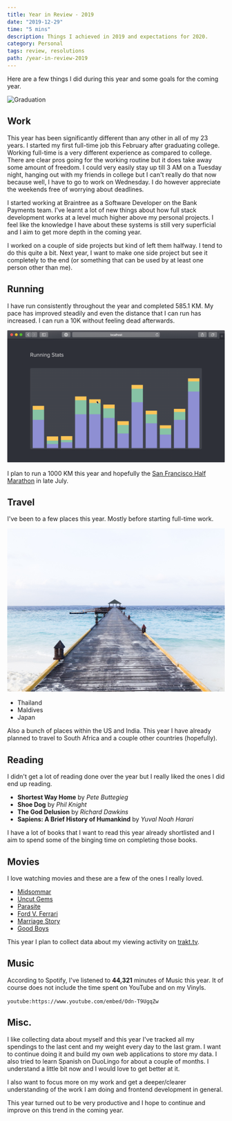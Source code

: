 ```yaml
---
title: Year in Review - 2019
date: "2019-12-29"
time: "5 mins"
description: Things I achieved in 2019 and expectations for 2020.
category: Personal
tags: review, resolutions
path: /year-in-review-2019
---
```


Here are a few things I did during this year and some goals for the coming year.

![Graduation](../images/2019-12-29-year-in-review-2019/graduation_cap.gif)

## Work

This year has been significantly different than any other in all of my 23 years.
I started my first full-time job this February after graduating college. Working
full-time is a very different experience as compared to college. There are clear
pros going for the working routine but it does take away some amount of freedom.
I could very easily stay up till 3 AM on a Tuesday night, hanging out with my
friends in college but I can't really do that now because well, I have to go to
work on Wednesday. I do however appreciate the weekends free of worrying about
deadlines.

I started working at Braintree as a Software Developer on the Bank Payments
team. I've learnt a lot of new things about how full stack development works at
a level much higher above my personal projects. I feel like the knowledge I have
about these systems is still very superficial and I aim to get more depth in the
coming year.

I worked on a couple of side projects but kind of left them halfway. I tend to
do this quite a bit. Next year, I want to make one side project but see it
completely to the end (or something that can be used by at least one person
  other than me).

## Running

I have run consistently throughout the year and completed 585.1 KM. My pace has
improved steadily and even the distance that I can run has increased. I can run
a 10K without feeling dead afterwards.

![Run Stats Monthly](../images/2019-12-29-year-in-review-2019/runstats_monthly.gif)

I plan to run a 1000 KM this year and hopefully the [San Francisco Half Marathon](https://www.thesfmarathon.com/)
in late July.

## Travel

I've been to a few places this year. Mostly before starting full-time work.

![Maldives](../images/2019-12-29-year-in-review-2019/maldives.jpg)

-   Thailand
-   Maldives
-   Japan

Also a bunch of places within the US and India. This year I have already planned
to travel to South Africa and a couple other countries (hopefully).

## Reading

I didn't get a lot of reading done over the year but I really liked the ones I
did end up reading.

-   **Shortest Way Home** by _Pete Buttegieg_
-   **Shoe Dog** by _Phil Knight_
-   **The God Delusion** by _Richard Dawkins_
-   **Sapiens: A Brief History of Humankind** by _Yuval Noah Harari_

I have a lot of books that I want to read this year already shortlisted and I
aim to spend some of the binging time on completing those books.

## Movies

I love watching movies and these are a few of the ones I really loved.

-   [Midsommar](https://www.imdb.com/title/tt8772262)
-   [Uncut Gems](https://www.imdb.com/title/tt5727208)
-   [Parasite](https://www.imdb.com/title/tt6751668)
-   [Ford V. Ferrari](https://www.imdb.com/title/tt1950186)
-   [Marriage Story](https://www.imdb.com/title/tt7653254)
-   [Good Boys](https://www.imdb.com/title/tt7343762)

This year I plan to collect data about my viewing activity on [trakt.tv](https://trakt.tv/).

## Music

According to Spotify, I've listened to **44,321** minutes of Music this year. It of
course does not include the time spent on YouTube and on my Vinyls.

`youtube:https://www.youtube.com/embed/Odn-T9UgqZw`

## Misc.

I like collecting data about myself and this year I've tracked all my spendings
to the last cent and my weight every day to the last gram. I want to continue
doing it and build my own web applications to store my data. I also tried to
learn Spanish on DuoLingo for about a couple of months. I understand a little
bit now and I would love to get better at it.

I also want to focus more on my work and get a deeper/clearer understanding of
the work I am doing and frontend development in general.

This year turned out to be very productive and I hope to continue and improve
on this trend in the coming year.
